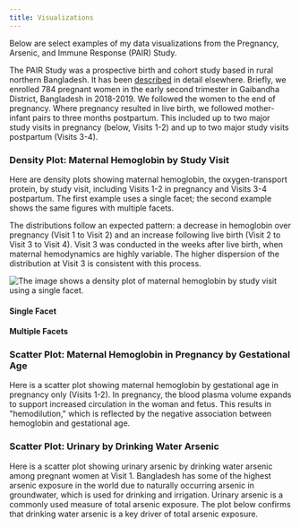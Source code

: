 ```yaml
---
title: Visualizations
---
```

Below are select examples of my data visualizations from the Pregnancy, Arsenic, and Immune Response (PAIR) Study. 

The PAIR Study was a prospective birth and cohort study based in rural northern Bangladesh. It has been [described](https://onlinelibrary.wiley.com/doi/full/10.1111/ppe.12949) in detail elsewhere. Briefly, we enrolled 784 pregnant women in the early second trimester in Gaibandha District, Bangladesh in 2018-2019. We followed the women to the end of pregnancy. Where pregnancy resulted in live birth, we followed mother-infant pairs to three months postpartum. This included up to two major study visits in pregnancy (below, Visits 1-2) and up to two major study visits postpartum (Visits 3-4).

### Density Plot: Maternal Hemoglobin by Study Visit

Here are density plots showing maternal hemoglobin, the oxygen-transport protein, by study visit, including Visits 1-2 in pregnancy and Visits 3-4 postpartum. The first example uses a single facet; the second example shows the same figures with multiple facets.

The distributions follow an expected pattern: a decrease in hemoglobin over pregnancy (Visit 1 to Visit 2) and an increase following live birth (Visit 2 to Visit 3 to Visit 4). Visit 3 was conducted in the weeks after live birth, when maternal hemodynamics are highly variable. The higher dispersion of the distribution at Visit 3 is consistent with this process.

![The image shows a density plot of maternal hemoglobin by study visit using a single facet.](uploads/dens_hemo_visit_single.png)

#### Single Facet

#### Multiple Facets

### Scatter Plot: Maternal Hemoglobin in Pregnancy by Gestational Age

Here is a scatter plot showing maternal hemoglobin by gestational age in pregnancy only (Visits 1-2). In pregnancy, the blood plasma volume expands to support increased circulation in the woman and fetus. This results in "hemodilution," which is reflected by the negative association between hemoglobin and gestational age.

### Scatter Plot: Urinary by Drinking Water Arsenic

Here is a scatter plot showing urinary arsenic by drinking water arsenic among pregnant women at Visit 1. Bangladesh has some of the highest arsenic exposure in the world due to naturally occurring arsenic in groundwater, which is used for drinking and irrigation. Urinary arsenic is a commonly used measure of total arsenic exposure. The plot below confirms that drinking water arsenic is a key driver of total arsenic exposure.
